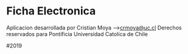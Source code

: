 # Ficha Electronica

Aplicacion desarrollada por Cristian Moya -->crmoya@uc.cl
Derechos reservados para Pontificia Universidad Catolica de Chile 

#2019
